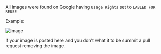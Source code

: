 All images were found on Google having `Usage Rights` set to `LABLED FOR REUSE`

Example:

![image](https://cloud.githubusercontent.com/assets/16439221/23384849/9249f042-fd1a-11e6-9cd6-5b16eea0c2a8.png)

If your image is posted here and you don't what it to be summit a pull request removing the image.
